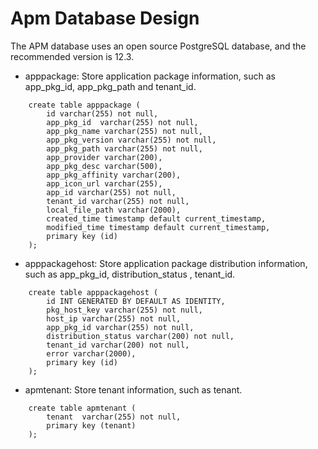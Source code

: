 Apm Database Design
============
The APM database uses an open source PostgreSQL database, and the recommended version is 12.3.
                                    
- apppackage: Store application package information, such as app_pkg_id, app_pkg_path and tenant_id.
```
    create table apppackage (
        id varchar(255) not null,
        app_pkg_id  varchar(255) not null,
        app_pkg_name varchar(255) not null,
        app_pkg_version varchar(255) not null,
        app_pkg_path varchar(255) not null,
        app_provider varchar(200),
        app_pkg_desc varchar(500),
        app_pkg_affinity varchar(200),
        app_icon_url varchar(255),
        app_id varchar(255) not null,
        tenant_id varchar(255) not null,
        local_file_path varchar(2000),
        created_time timestamp default current_timestamp,
        modified_time timestamp default current_timestamp,
        primary key (id)
    );
```
- apppackagehost: Store application package distribution information, such as app_pkg_id, distribution_status
, tenant_id.
```
    create table apppackagehost (
        id INT GENERATED BY DEFAULT AS IDENTITY,
        pkg_host_key varchar(255) not null,
        host_ip varchar(255) not null,
        app_pkg_id varchar(255) not null,
        distribution_status varchar(200) not null,
        tenant_id varchar(200) not null,
        error varchar(2000),
        primary key (id)
    );
```
- apmtenant: Store tenant information, such as tenant.
```
    create table apmtenant (
        tenant  varchar(255) not null,
        primary key (tenant)
    );
```
